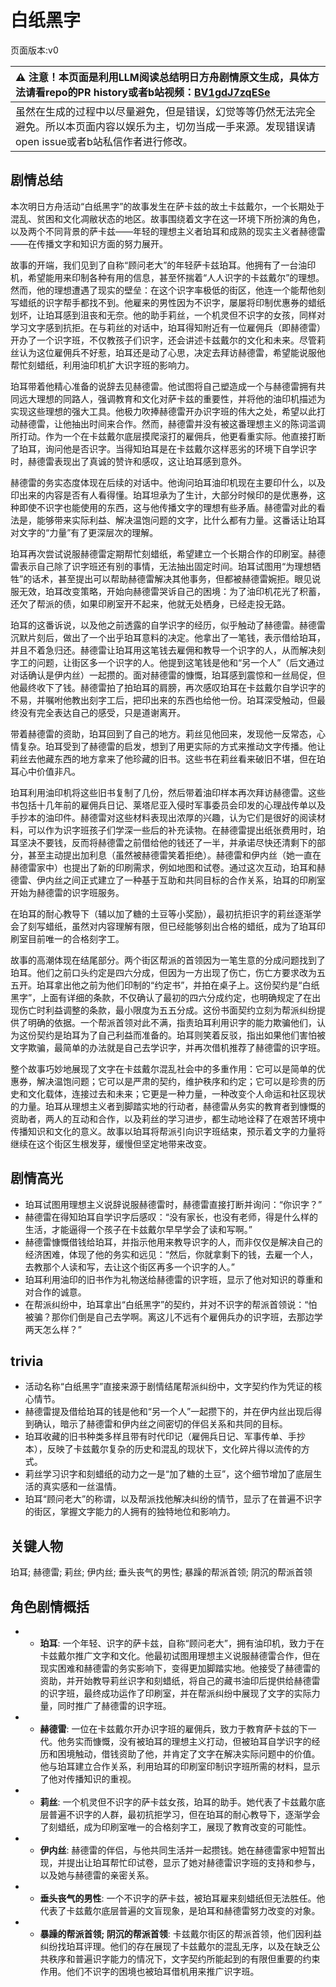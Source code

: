 # 白纸黑字
页面版本:v0
 

| :warning: 注意！本页面是利用LLM阅读总结明日方舟剧情原文生成，具体方法请看repo的PR history或者b站视频：[BV1gdJ7zqESe](https://www.bilibili.com/video/BV1gdJ7zqESe/)         |
|:----------------------------|
| 虽然在生成的过程中以尽量避免，但是错误，幻觉等等仍然无法完全避免。所以本页面内容以娱乐为主，切勿当成一手来源。发现错误请open issue或者b站私信作者进行修改。|



## 剧情总结
本次明日方舟活动“白纸黑字”的故事发生在萨卡兹的故土卡兹戴尔，一个长期处于混乱、贫困和文化凋敝状态的地区。故事围绕着文字在这一环境下所扮演的角色，以及两个不同背景的萨卡兹——年轻的理想主义者珀耳和成熟的现实主义者赫德雷——在传播文字和知识方面的努力展开。

故事的开端，我们见到了自称“顾问老大”的年轻萨卡兹珀耳。他拥有了一台油印机，希望能用来印制各种有用的信息，甚至怀揣着“人人识字的卡兹戴尔”的理想。然而，他的理想遭遇了现实的壁垒：在这个识字率极低的街区，他连一个能帮他刻写蜡纸的识字帮手都找不到。他雇来的男性因为不识字，屡屡将印制优惠券的蜡纸划坏，让珀耳感到沮丧和无奈。他的助手莉丝，一个机灵但不识字的女孩，同样对学习文字感到抗拒。在与莉丝的对话中，珀耳得知附近有一位雇佣兵（即赫德雷）开办了一个识字班，不仅教孩子们识字，还会讲述卡兹戴尔的文化和未来。尽管莉丝认为这位雇佣兵不好惹，珀耳还是动了心思，决定去拜访赫德雷，希望能说服他帮忙刻蜡纸，利用油印机扩大识字班的影响力。

珀耳带着他精心准备的说辞去见赫德雷。他试图将自己塑造成一个与赫德雷拥有共同远大理想的同路人，强调教育和文化对萨卡兹的重要性，并将他的油印机描述为实现这些理想的强大工具。他极力吹捧赫德雷开办识字班的伟大之处，希望以此打动赫德雷，让他抽出时间来合作。然而，赫德雷并没有被这番理想主义的陈词滥调所打动。作为一个在卡兹戴尔底层摸爬滚打的雇佣兵，他更看重实际。他直接打断了珀耳，询问他是否识字。当得知珀耳是在卡兹戴尔这样恶劣的环境下自学识字时，赫德雷表现出了真诚的赞许和感叹，这让珀耳感到意外。

赫德雷的务实态度体现在后续的对话中。他询问珀耳油印机现在主要印什么，以及印出来的内容是否有人看得懂。珀耳坦承为了生计，大部分时候印的是优惠券，这种即使不识字也能使用的东西，这与他传播文字的理想有些矛盾。赫德雷对此的看法是，能够带来实际利益、解决温饱问题的文字，比什么都有力量。这番话让珀耳对文字的“力量”有了更深层次的理解。

珀耳再次尝试说服赫德雷定期帮忙刻蜡纸，希望建立一个长期合作的印刷室。赫德雷表示自己除了识字班还有别的事情，无法抽出固定时间。珀耳试图用“为理想牺牲”的话术，甚至提出可以帮助赫德雷解决其他事务，但都被赫德雷婉拒。眼见说服无效，珀耳改变策略，开始向赫德雷哭诉自己的困境：为了油印机花光了积蓄，还欠了帮派的债，如果印刷室开不起来，他就无处栖身，已经走投无路。

珀耳的这番诉说，以及他之前透露的自学识字的经历，似乎触动了赫德雷。赫德雷沉默片刻后，做出了一个出乎珀耳意料的决定。他拿出了一笔钱，表示借给珀耳，并且不着急归还。赫德雷让珀耳用这笔钱去雇佣和教导一个识字的人，从而解决刻字工的问题，让街区多一个识字的人。他提到这笔钱是他和“另一个人”（后文通过对话确认是伊内丝）一起攒的。面对赫德雷的慷慨，珀耳感到震惊和一丝局促，但他最终收下了钱。赫德雷拍了拍珀耳的肩膀，再次感叹珀耳在卡兹戴尔自学识字的不易，并嘱咐他教出刻字工后，把印出来的东西也给他一份。珀耳深受触动，但最终没有完全表达自己的感受，只是道谢离开。

带着赫德雷的资助，珀耳回到了自己的地方。莉丝见他回来，发现他一反常态，心情复杂。珀耳受到了赫德雷的启发，想到了用更实际的方式来推动文字传播。他让莉丝去他藏东西的地方拿来了他珍藏的旧书。这些书在莉丝看来破旧不堪，但在珀耳心中价值非凡。

珀耳利用油印机将这些旧书复制了几份，然后带着油印样本再次拜访赫德雷。这些书包括十几年前的雇佣兵日记、莱塔尼亚入侵时军事委员会印发的心理战传单以及手抄本的油印件。赫德雷对这些材料表现出浓厚的兴趣，认为它们是很好的阅读材料，可以作为识字班孩子们学深一些后的补充读物。在赫德雷提出纸张费用时，珀耳坚决不要钱，反而将赫德雷之前借给他的钱还了一半，并承诺尽快还清剩下的部分，甚至主动提出加利息（虽然被赫德雷笑着拒绝）。赫德雷和伊内丝（她一直在赫德雷家中）也提出了新的印刷需求，例如地图和试卷。通过这次互动，珀耳和赫德雷、伊内丝之间正式建立了一种基于互助和共同目标的合作关系，珀耳的印刷室开始为赫德雷的识字班服务。

在珀耳的耐心教导下（辅以加了糖的土豆等小奖励），最初抗拒识字的莉丝逐渐学会了刻写蜡纸，虽然对内容理解有限，但已经能够刻出合格的蜡纸，成为了珀耳印刷室目前唯一的合格刻字工。

故事的高潮体现在结尾部分。两个街区帮派的首领因为一笔生意的分成问题找到了珀耳。他们之前口头约定是四六分成，但因为一方出现了伤亡，伤亡方要求改为五五开。珀耳拿出他之前为他们印制的“约定书”，并拍在桌子上。这份契约是“白纸黑字”，上面有详细的条款，不仅确认了最初的四六分成约定，也明确规定了在出现伤亡时利益调整的条款，最小限度为五五分成。这份书面契约立刻为帮派纠纷提供了明确的依据。一个帮派首领对此不满，指责珀耳利用识字的能力欺骗他们，认为这份契约是珀耳为了自己利益而准备的。珀耳则笑着反驳，指出如果他们害怕被文字欺骗，最简单的办法就是自己去学识字，并再次借机推荐了赫德雷的识字班。

整个故事巧妙地展现了文字在卡兹戴尔混乱社会中的多重作用：它可以是简单的优惠券，解决温饱问题；它可以是严肃的契约，维护秩序和约定；它可以是珍贵的历史和文化载体，连接过去和未来；它更是一种力量，一种改变个人命运和社区现状的力量。珀耳从理想主义者到脚踏实地的行动者，赫德雷从务实的教育者到慷慨的资助者，两人的互动和合作，以及莉丝的学习进步，都生动地诠释了在艰苦环境中传播知识和文化的意义。故事以珀耳将帮派引向识字班结束，预示着文字的力量将继续在这个街区生根发芽，缓慢但坚定地带来改变。
## 剧情高光
*   珀耳试图用理想主义说辞说服赫德雷时，赫德雷直接打断并询问：“你识字？”
*   赫德雷在得知珀耳自学识字后感叹：“没有家长，也没有老师，得是什么样的生活，才能逼得一个孩子在卡兹戴尔早早学会了读和写啊。”
*   赫德雷慷慨借钱给珀耳，并指示他用来教导识字的人，而非仅仅是解决自己的经济困难，体现了他的务实和远见：“然后，你就拿剩下的钱，去雇一个人，去教那个人读和写，去让这个街区再多一个识字的人。”
*   珀耳利用油印的旧书作为礼物送给赫德雷的识字班，显示了他对知识的尊重和对合作的诚意。
*   在帮派纠纷中，珀耳拿出“白纸黑字”的契约，并对不识字的帮派首领说：“怕被骗？那你们倒是自己去学啊。离这儿不远有个雇佣兵办的识字班，去那边学两天怎么样？”
## trivia
*   活动名称“白纸黑字”直接来源于剧情结尾帮派纠纷中，文字契约作为凭证的核心情节。
*   赫德雷提及借给珀耳的钱是他和“另一个人”一起攒下的，并在伊内丝出现后得到确认，暗示了赫德雷和伊内丝之间密切的伴侣关系和共同的目标。
*   珀耳收藏的旧书种类多样且带有时代印记（雇佣兵日记、军事传单、手抄本），反映了卡兹戴尔复杂的历史和混乱的现状下，文化碎片得以流传的方式。
*   莉丝学习识字和刻蜡纸的动力之一是“加了糖的土豆”，这个细节增加了底层生活的真实感和一丝温情。
*   珀耳“顾问老大”的称谓，以及帮派找他解决纠纷的情节，显示了在普遍不识字的街区，掌握文字能力的人拥有的独特地位和影响力。
## 关键人物
珀耳; 赫德雷; 莉丝; 伊内丝; 垂头丧气的男性; 暴躁的帮派首领; 阴沉的帮派首领
## 角色剧情概括
-   *   **珀耳**: 一个年轻、识字的萨卡兹，自称“顾问老大”，拥有油印机，致力于在卡兹戴尔推广文字和文化。他最初试图用理想主义说服赫德雷合作，但在现实困难和赫德雷的务实影响下，变得更加脚踏实地。他接受了赫德雷的资助，并开始教导莉丝识字和刻蜡纸，将自己的藏书油印后提供给赫德雷的识字班，最终成功运作了印刷室，并在帮派纠纷中展现了文字的实际力量，同时推广了赫德雷的识字班。
-   *   **赫德雷**: 一位在卡兹戴尔开办识字班的雇佣兵，致力于教育萨卡兹的下一代。他务实而慷慨，没有被珀耳的理想主义打动，但被珀耳自学识字的经历和困境触动，借钱资助了他，并肯定了文字在解决实际问题中的价值。他与珀耳建立合作关系，利用珀耳的印刷室印制识字班所需的材料，显示了他对传播知识的重视。
-   *   **莉丝**: 一个机灵但不识字的萨卡兹女孩，珀耳的助手。她代表了卡兹戴尔底层普遍不识字的人群，最初抗拒学习，但在珀耳的耐心教导下，逐渐学会了刻蜡纸，成为印刷室唯一的合格刻字工，展现了教育改变的可能性。
-   *   **伊内丝**: 赫德雷的伴侣，与他共同生活并一起攒钱。她在赫德雷家中短暂出现，并提出让珀耳帮忙印试卷，显示了她对赫德雷识字班的支持和参与，以及她与赫德雷的亲密关系。
-   *   **垂头丧气的男性**: 一个不识字的萨卡兹，被珀耳雇来刻蜡纸但无法胜任。他代表了卡兹戴尔底层普遍的文盲现象，是珀耳和赫德雷努力改变的对象。
-   *   **暴躁的帮派首领; 阴沉的帮派首领**: 卡兹戴尔街区的帮派首领，他们因利益纠纷找珀耳评理。他们的存在展现了卡兹戴尔的混乱无序，以及在缺乏公共秩序和普遍识字能力的情况下，文字契约所能起到的有限但重要的约束作用。他们不识字的困境也被珀耳借机用来推广识字班。